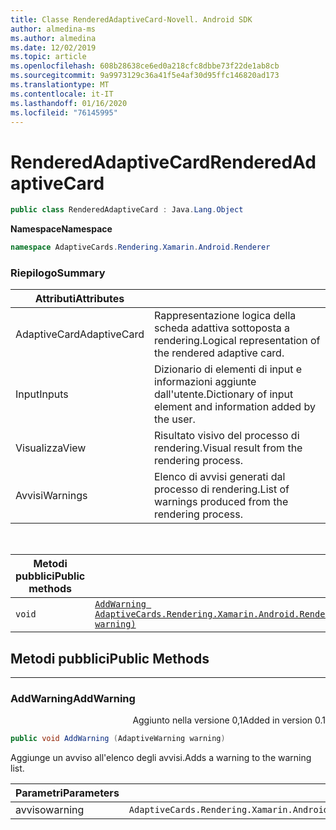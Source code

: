 ```yaml
---
title: Classe RenderedAdaptiveCard-Novell. Android SDK
author: almedina-ms
ms.author: almedina
ms.date: 12/02/2019
ms.topic: article
ms.openlocfilehash: 608b28638ce6ed0a218cfc8dbbe73f22de1ab8cb
ms.sourcegitcommit: 9a9973129c36a41f5e4af30d95ffc146820ad173
ms.translationtype: MT
ms.contentlocale: it-IT
ms.lasthandoff: 01/16/2020
ms.locfileid: "76145995"
---
```

# <a name="renderedadaptivecard"></a><span data-ttu-id="a1eb7-102">RenderedAdaptiveCard</span><span class="sxs-lookup"><span data-stu-id="a1eb7-102">RenderedAdaptiveCard</span></span>

```csharp
public class RenderedAdaptiveCard : Java.Lang.Object
```

<span data-ttu-id="a1eb7-103">**Namespace**</span><span class="sxs-lookup"><span data-stu-id="a1eb7-103">**Namespace**</span></span>

```csharp
namespace AdaptiveCards.Rendering.Xamarin.Android.Renderer
```

### <a name="summary"></a><span data-ttu-id="a1eb7-104">Riepilogo</span><span class="sxs-lookup"><span data-stu-id="a1eb7-104">Summary</span></span>

| <span data-ttu-id="a1eb7-105">Attributi</span><span class="sxs-lookup"><span data-stu-id="a1eb7-105">Attributes</span></span> | |
| ---- | --- |
| <span data-ttu-id="a1eb7-106">AdaptiveCard</span><span class="sxs-lookup"><span data-stu-id="a1eb7-106">AdaptiveCard</span></span> | <span data-ttu-id="a1eb7-107">Rappresentazione logica della scheda adattiva sottoposta a rendering.</span><span class="sxs-lookup"><span data-stu-id="a1eb7-107">Logical representation of the rendered adaptive card.</span></span> |
| <span data-ttu-id="a1eb7-108">Input</span><span class="sxs-lookup"><span data-stu-id="a1eb7-108">Inputs</span></span> | <span data-ttu-id="a1eb7-109">Dizionario di elementi di input e informazioni aggiunte dall'utente.</span><span class="sxs-lookup"><span data-stu-id="a1eb7-109">Dictionary of input element and information added by the user.</span></span> |
| <span data-ttu-id="a1eb7-110">Visualizza</span><span class="sxs-lookup"><span data-stu-id="a1eb7-110">View</span></span> | <span data-ttu-id="a1eb7-111">Risultato visivo del processo di rendering.</span><span class="sxs-lookup"><span data-stu-id="a1eb7-111">Visual result from the rendering process.</span></span> |
| <span data-ttu-id="a1eb7-112">Avvisi</span><span class="sxs-lookup"><span data-stu-id="a1eb7-112">Warnings</span></span> | <span data-ttu-id="a1eb7-113">Elenco di avvisi generati dal processo di rendering.</span><span class="sxs-lookup"><span data-stu-id="a1eb7-113">List of warnings produced from the rendering process.</span></span> |

&nbsp;

| <span data-ttu-id="a1eb7-114">Metodi pubblici</span><span class="sxs-lookup"><span data-stu-id="a1eb7-114">Public methods</span></span> | |
| --- | ---- |
| ```void``` | [```AddWarning AdaptiveCards.Rendering.Xamarin.Android.Renderer.AdaptiveWarning warning)```](#addwarning) |

## <a name="public-methods"></a><span data-ttu-id="a1eb7-115">Metodi pubblici</span><span class="sxs-lookup"><span data-stu-id="a1eb7-115">Public Methods</span></span>

---

### <a id="addwarning"></a><span data-ttu-id="a1eb7-116">AddWarning</span><span class="sxs-lookup"><span data-stu-id="a1eb7-116">AddWarning</span></span>
<p style='text-align:right'><span data-ttu-id="a1eb7-117">Aggiunto nella versione 0,1</span><span class="sxs-lookup"><span data-stu-id="a1eb7-117">Added in version 0.1</span></span></p>

```csharp
public void AddWarning (AdaptiveWarning warning)

```

<span data-ttu-id="a1eb7-118">Aggiunge un avviso all'elenco degli avvisi.</span><span class="sxs-lookup"><span data-stu-id="a1eb7-118">Adds a warning to the warning list.</span></span>

| <span data-ttu-id="a1eb7-119">Parametri</span><span class="sxs-lookup"><span data-stu-id="a1eb7-119">Parameters</span></span> | |
| --- | --- |
| <span data-ttu-id="a1eb7-120">avviso</span><span class="sxs-lookup"><span data-stu-id="a1eb7-120">warning</span></span> | ```AdaptiveCards.Rendering.Xamarin.Android.Renderer.AdaptiveWarning``` |
